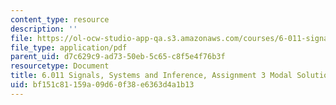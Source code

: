 ```yaml
---
content_type: resource
description: ''
file: https://ol-ocw-studio-app-qa.s3.amazonaws.com/courses/6-011-signals-systems-and-inference-spring-2018/bf151c81159a09d60f38e6363d4a1b13_MIT6_011S18ps3.pdf
file_type: application/pdf
parent_uid: d7c629c9-ad73-50eb-5c65-c8f5e4f76b3f
resourcetype: Document
title: 6.011 Signals, Systems and Inference, Assignment 3 Modal Solutions of LTI Systems
uid: bf151c81-159a-09d6-0f38-e6363d4a1b13
---
```

